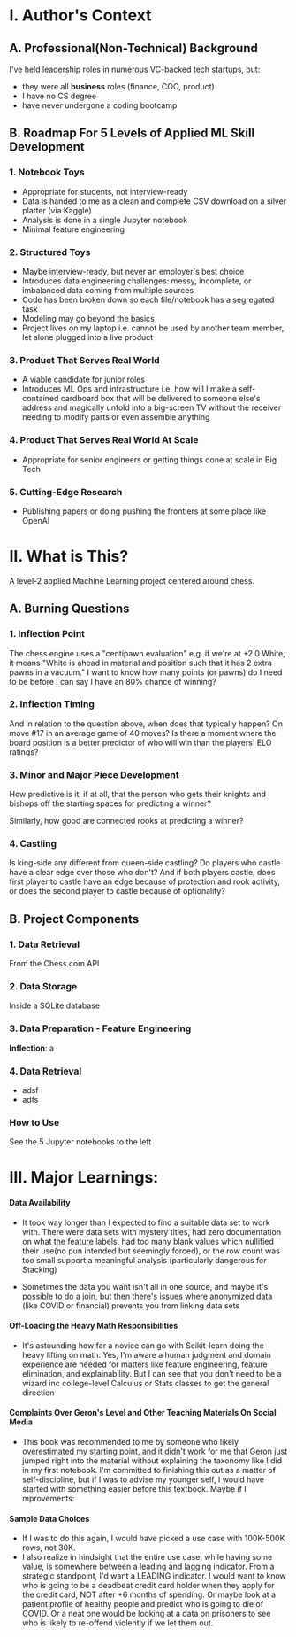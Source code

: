 # I. Author's Context
## A. Professional(Non-Technical) Background
I've held leadership roles in numerous VC-backed tech startups, but:
  - they were all __business__ roles (finance, COO, product)
  - I have no CS degree
  - have never undergone a coding bootcamp

## B. Roadmap For 5 Levels of Applied ML Skill Development
### 1. Notebook Toys
- Appropriate for students, not interview-ready
- Data is handed to me as a clean and complete CSV download on a silver platter (via Kaggle)
- Analysis is done in a single Jupyter notebook
- Minimal feature engineering

### 2. Structured Toys
- Maybe interview-ready, but never an employer's best choice
- Introduces data engineering challenges: messy, incomplete, or imbalanced data coming from multiple sources
- Code has been broken down so each file/notebook has a segregated task
- Modeling may go beyond the basics
- Project lives on my laptop i.e. cannot be used by another team member, let alone plugged into a live product

### 3. Product That Serves Real World
- A viable candidate for junior roles
- Introduces ML Ops and infrastructure i.e. how will I make a self-contained cardboard box that will be delivered to someone else's address and magically unfold into a big-screen TV without the receiver needing to modify parts or even assemble anything

### 4. Product That Serves Real World At Scale
- Appropriate for senior engineers or getting things done at scale in Big Tech

### 5. Cutting-Edge Research
- Publishing papers or doing pushing the frontiers at some place like OpenAI

# II. What is This?
A level-2 applied Machine Learning project centered around chess.

## A. Burning Questions
### 1. Inflection Point
The chess engine uses a "centipawn evaluation" e.g. if we're at +2.0 White, it means "White is ahead in material and position such that it has 2 extra pawns in a vacuum." I want to know how many points (or pawns) do I need to be before I can say I have an 80% chance of winning?

### 2. Inflection Timing
And in relation to the question above, when does that typically happen? On move #17 in an average game of 40 moves? Is there a moment where the board position is a better predictor of who will win than the players' ELO ratings?

### 3. Minor and Major Piece Development
How predictive is it, if at all, that the person who gets their knights and bishops off the starting spaces for predicting a winner?

Similarly, how good are connected rooks at predicting a winner?

### 4. Castling
Is king-side any different from queen-side castling? Do players who castle have a clear edge over those who don't? And if both players castle, does first player to castle have an edge because of protection and rook activity, or does the second player to castle because of optionality?




## B. Project Components
### 1. Data Retrieval
From the Chess.com API

### 2. Data Storage
Inside a SQLite database

### 3. Data Preparation - Feature Engineering
**Inflection**: a


### 4. Data Retrieval


- adsf
- adfs



### How to Use
See the 5 Jupyter notebooks to the left

# III. Major Learnings:
#### Data Availability
- It took way longer than I expected to find a suitable data set to work with. There were data sets with mystery titles, had zero documentation on what the feature labels, had too many blank values which nullified their use(no pun intended but seemingly forced), or the row count was too small support a meaningful analysis (particularly dangerous for Stacking)

- Sometimes the data you want isn't all in one source, and maybe it's possible to do a join, but then there's issues where anonymized data (like COVID or financial) prevents you from linking data sets

#### Off-Loading the Heavy Math Responsibilities
- It's astounding how far a novice can go with Scikit-learn doing the heavy lifting on math. Yes, I'm aware a human judgment and domain experience are needed for matters like feature engineering, feature elimination, and explainability. But I can see that you don't need to be a wizard inc college-level Calculus or Stats classes to get the general direction

#### Complaints Over Geron's Level and Other Teaching Materials On Social Media
- This book was recommended to me by someone who likely overestimated my starting point, and it didn't work for me that Geron just jumped right into the material without explaining the taxonomy like I did in my first notebook. I'm committed to finishing this out as a matter of self-discipline, but if I was to advise my younger self, I would have started with something easier before this textbook. Maybe if I 
   mprovements:
#### Sample Data Choices
- If I was to do this again, I would have picked a use case with 100K-500K rows, not 30K.
- I also realize in hindsight that the entire use case, while having some value, is somewhere between a leading and lagging indicator. From a strategic standpoint, I'd want a LEADING indicator. I would want to know who is going to be a deadbeat credit card holder when they apply for the credit card, NOT after +6 months of spending. Or maybe look at a patient profile of healthy people and predict who is going to die of COVID. Or a neat one would be looking at a data on prisoners to see who is likely to re-offend violently if we let them out.
